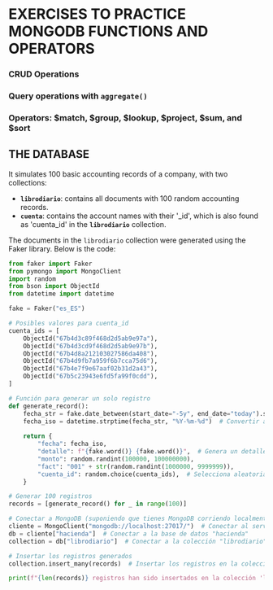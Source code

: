 # EXERCISES TO PRACTICE MONGODB FUNCTIONS AND OPERATORS

### CRUD Operations  
### Query operations with `aggregate()`  
### Operators: $match, $group, $lookup, $project, $sum, and $sort  

## THE DATABASE  

It simulates 100 basic accounting records of a company, with two collections:  

- **`librodiario`**: contains all documents with 100 random accounting records.  
- **`cuenta`**: contains the account names with their '_id', which is also found as 'cuenta_id' in the **`librodiario`** collection.  

The documents in the `librodiario` collection were generated using the Faker library. Below is the code:



```python
from faker import Faker
from pymongo import MongoClient
import random
from bson import ObjectId
from datetime import datetime

fake = Faker("es_ES")

# Posibles valores para cuenta_id
cuenta_ids = [
    ObjectId("67b4d3c89f468d2d5ab9e97a"),
    ObjectId("67b4d3cd9f468d2d5ab9e97b"),
    ObjectId("67b4d8a212103027586da408"),
    ObjectId("67b4d9fb7a959f6b7cca75d6"),
    ObjectId("67b4e7f9e67aaf02b31d2a43"),
    ObjectId("67b5c23943e6fd5fa99f0cdd"),
]

# Función para generar un solo registro
def generate_record():
    fecha_str = fake.date_between(start_date="-5y", end_date="today").strftime("%Y-%m-%d")
    fecha_iso = datetime.strptime(fecha_str, "%Y-%m-%d")  # Convertir a datetime
    
    return {
        "fecha": fecha_iso,
        "detalle": f"{fake.word()} {fake.word()}",  # Genera un detalle aleatorio (sustantivo + adjetivo)
        "monto": random.randint(100000, 100000000),
        "fact": "001" + str(random.randint(1000000, 9999999)),
        "cuenta_id": random.choice(cuenta_ids),  # Selecciona aleatoriamente un cuenta_id
    }

# Generar 100 registros
records = [generate_record() for _ in range(100)]

# Conectar a MongoDB (suponiendo que tienes MongoDB corriendo localmente)
cliente = MongoClient("mongodb://localhost:27017/")  # Conectar al servidor MongoDB local
db = cliente["hacienda"]  # Conectar a la base de datos "hacienda"
collection = db["librodiario"]  # Conectar a la colección "librodiario"

# Insertar los registros generados
collection.insert_many(records)  # Insertar los registros en la colección

print(f"{len(records)} registros han sido insertados en la colección 'librodiario'.")
